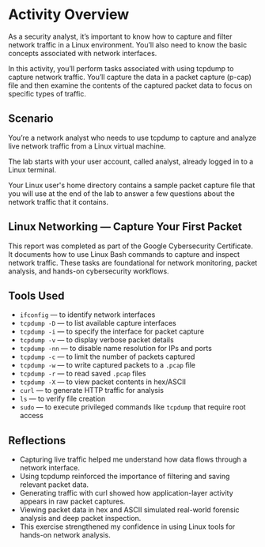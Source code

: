 # Activity Overview

As a security analyst, it’s important to know how to capture and filter network traffic in a Linux environment. You’ll also need to know the basic concepts associated with network interfaces.

In this activity, you’ll perform tasks associated with using tcpdump to capture network traffic. You’ll capture the data in a packet capture (p-cap) file and then examine the contents of the captured packet data to focus on specific types of traffic.

## Scenario

You’re a network analyst who needs to use tcpdump to capture and analyze live network traffic from a Linux virtual machine.

The lab starts with your user account, called analyst, already logged in to a Linux terminal.

Your Linux user's home directory contains a sample packet capture file that you will use at the end of the lab to answer a few questions about the network traffic that it contains.

## Linux Networking — Capture Your First Packet

This report was completed as part of the Google Cybersecurity Certificate. It documents how to use Linux Bash commands to capture and inspect network traffic. These tasks are foundational for network monitoring, packet analysis, and hands-on cybersecurity workflows.

## Tools Used
- `ifconfig` — to identify network interfaces  
- `tcpdump -D` — to list available capture interfaces  
- `tcpdump -i` — to specify the interface for packet capture  
- `tcpdump -v` — to display verbose packet details  
- `tcpdump -nn` — to disable name resolution for IPs and ports  
- `tcpdump -c` — to limit the number of packets captured  
- `tcpdump -w` — to write captured packets to a `.pcap` file  
- `tcpdump -r` — to read saved `.pcap` files  
- `tcpdump -X` — to view packet contents in hex/ASCII  
- `curl` — to generate HTTP traffic for analysis  
- `ls` — to verify file creation  
- `sudo` — to execute privileged commands like `tcpdump` that require root access

## Reflections
- Capturing live traffic helped me understand how data flows through a network interface.
- Using tcpdump reinforced the importance of filtering and saving relevant packet data.
- Generating traffic with curl showed how application-layer activity appears in raw packet captures.
- Viewing packet data in hex and ASCII simulated real-world forensic analysis and deep packet inspection.
- This exercise strengthened my confidence in using Linux tools for hands-on network analysis.
